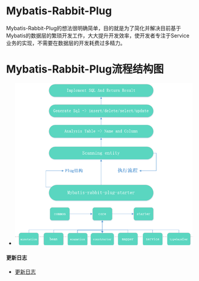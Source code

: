 # Mybatis-Rabbit-Plug
Mybatis-Rabbit-Plug的想法很明确简单，目的就是为了简化并解决目前基于Mybatis的数据层的繁琐开发工作，大大提升开发效率，使开发者专注于Service业务的实现，不需要在数据层的开发耗费过多精力。
# Mybatis-Rabbit-Plug流程结构图
- ![MRPFrameStructure.png](MRPFrameStructure.png)
#### 更新日志
   - [更新日志](UpdateLog.md)
